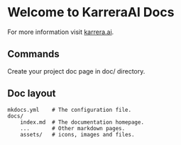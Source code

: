 # Welcome to KarreraAI Docs

For more information visit [karrera.ai](https://karrera.ai/).

## Commands

Create your project doc page in doc/ directory.

## Doc layout

    mkdocs.yml    # The configuration file.
    docs/
        index.md  # The documentation homepage.
        ...       # Other markdown pages.
        assets/   # icons, images and files.
